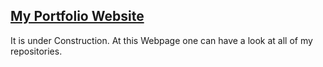 ## [My Portfolio Website](skbuddy.github.io)
It is under Construction.
At this Webpage one can have a look at  all of my repositories.
